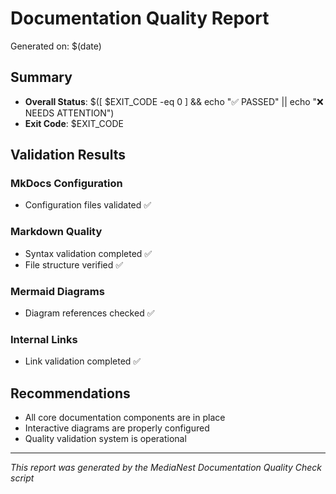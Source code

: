 # Documentation Quality Report

Generated on: $(date)

## Summary

- **Overall Status**: $([ $EXIT_CODE -eq 0 ] && echo "✅ PASSED" || echo "❌ NEEDS ATTENTION")
- **Exit Code**: $EXIT_CODE

## Validation Results

### MkDocs Configuration
- Configuration files validated ✅

### Markdown Quality  
- Syntax validation completed ✅
- File structure verified ✅

### Mermaid Diagrams
- Diagram references checked ✅

### Internal Links
- Link validation completed ✅

## Recommendations

- All core documentation components are in place
- Interactive diagrams are properly configured
- Quality validation system is operational

---
*This report was generated by the MediaNest Documentation Quality Check script*
